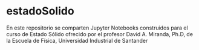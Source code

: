 # estadoSolido
En este repositorio se comparten Jupyter Notebooks construidos para el curso de Estado Sólido ofrecido por el profesor David A. Miranda, Ph.D, de la Escuela de Física, Universidad Industrial de Santander
